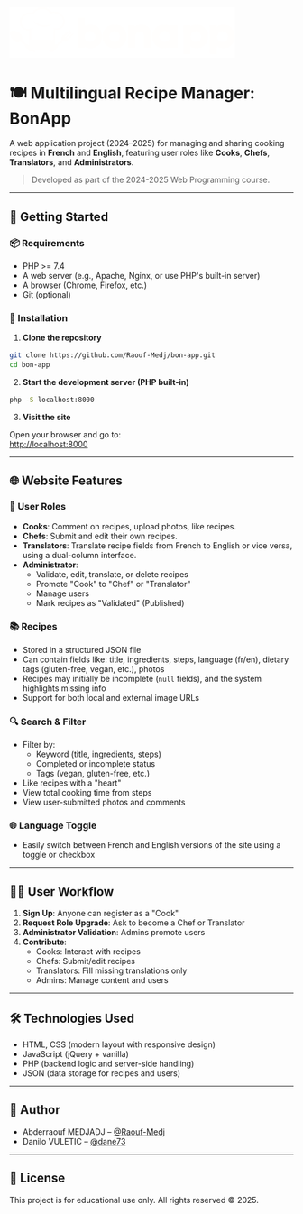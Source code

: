 <img src="assets/images/website/logo_white.png" alt="BonApp logo" width="400"/>

# 🍽️ Multilingual Recipe Manager: BonApp

A web application project (2024–2025) for managing and sharing cooking recipes in **French** and **English**, featuring user roles like **Cooks**, **Chefs**, **Translators**, and **Administrators**.

> Developed as part of the 2024-2025 Web Programming course.

---

## 🚀 Getting Started

### 📦 Requirements

- PHP >= 7.4
- A web server (e.g., Apache, Nginx, or use PHP's built-in server)
- A browser (Chrome, Firefox, etc.)
- Git (optional)

### 📁 Installation

1. **Clone the repository**

```bash
git clone https://github.com/Raouf-Medj/bon-app.git
cd bon-app
```

2. **Start the development server (PHP built-in)**

```bash
php -S localhost:8000
```

3. **Visit the site**

Open your browser and go to:  
[http://localhost:8000](http://localhost:8000)

---

## 🌐 Website Features

### 👥 User Roles

- **Cooks**: Comment on recipes, upload photos, like recipes.
- **Chefs**: Submit and edit their own recipes.
- **Translators**: Translate recipe fields from French to English or vice versa, using a dual-column interface.
- **Administrator**:
  - Validate, edit, translate, or delete recipes
  - Promote "Cook" to "Chef" or "Translator"
  - Manage users
  - Mark recipes as "Validated" (Published)

### 📚 Recipes

- Stored in a structured JSON file
- Can contain fields like: title, ingredients, steps, language (fr/en), dietary tags (gluten-free, vegan, etc.), photos
- Recipes may initially be incomplete (`null` fields), and the system highlights missing info
- Support for both local and external image URLs

### 🔍 Search & Filter

- Filter by:
  - Keyword (title, ingredients, steps)
  - Completed or incomplete status
  - Tags (vegan, gluten-free, etc.)
- Like recipes with a "heart"
- View total cooking time from steps
- View user-submitted photos and comments

### 🌐 Language Toggle

- Easily switch between French and English versions of the site using a toggle or checkbox

---

## 🧑‍🍳 User Workflow

1. **Sign Up**: Anyone can register as a "Cook"
2. **Request Role Upgrade**: Ask to become a Chef or Translator
3. **Administrator Validation**: Admins promote users
4. **Contribute**:
   - Cooks: Interact with recipes
   - Chefs: Submit/edit recipes
   - Translators: Fill missing translations only
   - Admins: Manage content and users

---

## 🛠️ Technologies Used

- HTML, CSS (modern layout with responsive design)
- JavaScript (jQuery + vanilla)
- PHP (backend logic and server-side handling)
- JSON (data storage for recipes and users)

---

## 👤 Author

- Abderraouf MEDJADJ – [@Raouf-Medj](https://github.com/Raouf-Medj)
- Danilo VULETIC – [@dane73](https://github.com/dane73)

---

## 📃 License

This project is for educational use only. All rights reserved © 2025.
